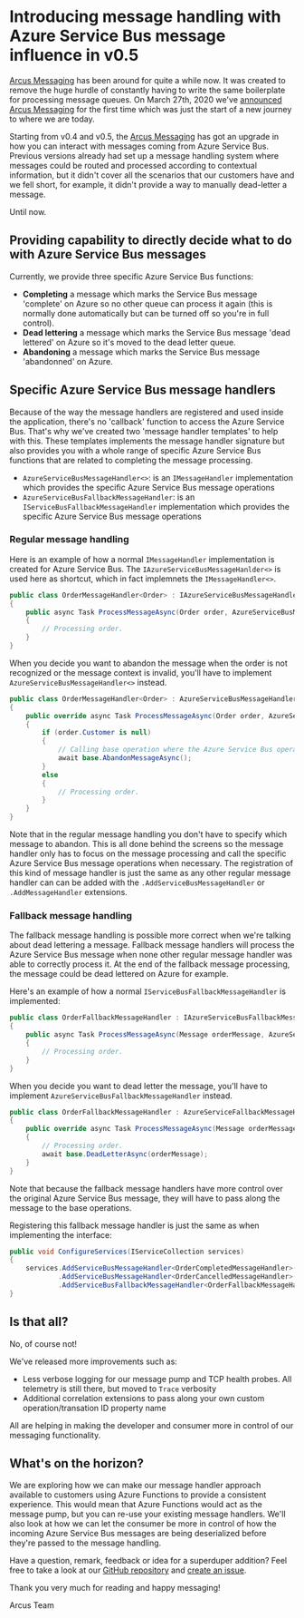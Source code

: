 # Introducing message handling with Azure Service Bus message influence in v0.5

[Arcus Messaging](https://messaging.arcus-azure.net/) has been around for quite a while now. It was created to remove the huge hurdle of constantly having to write the same boilerplate for processing message queues. 
On March 27th, 2020 we've [announced Arcus Messaging](https://www.codit.eu/blog/announcing-arcus-messaging-background-jobs/) for the first time which was just the start of a new journey to where we are today.

Starting from v0.4 and v0.5, the [Arcus Messaging](https://github.com/arcus-azure/arcus.messaging) has got an upgrade in how you can interact with messages coming from Azure Service Bus.
Previous versions already had set up a message handling system where messages could be routed and processed according to contextual information, but it didn't cover all the scenarios that our customers have and we fell short, for example, it didn't provide a way to manually dead-letter a message.

Until now.

## Providing capability to directly decide what to do with Azure Service Bus messages

Currently, we provide three specific Azure Service Bus functions:
- **Completing** a message which marks the Service Bus message 'complete' on Azure so no other queue can process it again (this is normally done automatically but can be turned off so you're in full control).
- **Dead lettering** a message which marks the Service Bus message 'dead lettered' on Azure so it's moved to the dead letter queue.
- **Abandoning** a message which marks the Service Bus message 'abandonned' on Azure.

## Specific Azure Service Bus message handlers

Because of the way the message handlers are registered and used inside the application, there's no 'callback' function to access the Azure Service Bus.
That's why we've created two 'message handler templates' to help with this. These templates implements the message handler signature but also provides you with a whole range of specific Azure Service Bus functions that are related to completing the message processing.

- `AzureServiceBusMessageHandler<>`: is an `IMessageHandler` implementation which provides the specific Azure Service Bus message operations
- `AzureServiceBusFallbackMessageHandler`: is an `IServiceBusFallbackMessageHandler` implementation which provides the specific Azure Service Bus message operations

### Regular message handling

Here is an example of how a normal `IMessageHandler` implementation is created for Azure Service Bus.
The `IAzureServiceBusMessageHanlder<>` is used here as shortcut, which in fact implemnets the `IMessageHandler<>`.

```csharp
public class OrderMessageHandler<Order> : IAzureServiceBusMessageHandler<Order>
{
    public async Task ProcessMessageAsync(Order order, AzureServiceBusMessageContext context, ...)
    {
        // Processing order.
    }
}
```

When you decide you want to abandon the message when the order is not recognized or the message context is invalid, you'll have to implement `AzureServiceBusMessageHandler<>` instead.

```csharp
public class OrderMessageHandler<Order> : AzureServiceBusMessageHandler<Order>
{
    public override async Task ProcessMessageAsync(Order order, AzureServiceBusMessageContext context, ...)
    {
        if (order.Customer is null)
        {
            // Calling base operation where the Azure Service Bus operations are located.
            await base.AbandonMessageAsync();
        }
        else
        {
            // Processing order.
        }
    }
}
```

Note that in the regular message handling you don't have to specify which message to abandon. This is all done behind the screens so the message handler only has to focus on the message processing and call the specific Azure Service Bus message operations when necessary.
The registration of this kind of message handler is just the same as any other regular message handler can can be added with the `.AddServiceBusMessageHandler` or `.AddMessageHandler` extensions.

### Fallback message handling

The fallback message handling is possible more correct when we're talking about dead lettering a message. Fallback message handlers will process the Azure Service Bus message when none other regular message handler was able to correctly process it.
At the end of the fallback message processing, the message could be dead lettered on Azure for example.

Here's an example of how a normal `IServiceBusFallbackMessageHandler` is implemented:

```csharp
public class OrderFallbackMessageHandler : IAzureServiceBusFallbackMessageHandler
{
    public async Task ProcessMessageAsync(Message orderMessage, AzureServiceBusMessageContext context, ...)
    {
        // Processing order.
    }
}
```

When you decide you want to dead letter the message, you'll have to implement  `AzureServiceBusFallbackMessageHandler` instead.

```csharp
public class OrderFallbackMessageHandler : AzureServiceFallbackMessageHandler
{
    public override async Task ProcessMessageAsync(Message orderMessage, AzureServiceBusMessageContext context, ...)
    {
        // Processing order.
        await base.DeadLetterAsync(orderMessage);
    }
}
```

Note that because the fallback message handlers have more control over the original Azure Service Bus message, they will have to pass along the message to the base operations.

Registering this fallback message handler is just the same as when implementing the interface:

```csharp
public void ConfigureServices(IServiceCollection services)
{
    services.AddServiceBusMessageHandler<OrderCompletedMessageHandler>()
            .AddServiceBusMessageHandler<OrderCancelledMessageHandler>()
            .AddServiceBusFallbackMessageHandler<OrderFallbackMessageHandler>();
}
```

## Is that all?

No, of course not!

We've released more improvements such as:
- Less verbose logging for our message pump and TCP health probes. All telemetry is still there, but moved to `Trace` verbosity
- Additional correlation extensions to pass along your own custom operation/transation ID property name

All are helping in making the developer and consumer more in control of our messaging functionality.

## What's on the horizon?

We are exploring how we can make our message handler approach available to customers using Azure Functions to provide a consistent experience. This would mean that Azure Functions would act as the message pump, but you can re-use your existing message handlers.
We'll also look at how we can let the consumer be more in control of how the incoming Azure Service Bus messages are being deserialized before they're passed to the message handling.

Have a question, remark, feedback or idea for a superduper addition?
Feel free to take a look at our [GitHub repository](https://github.com/arcus-azure/arcus.messaging) and [create an issue](https://github.com/arcus-azure/arcus/issues/new/choose).

Thank you very much for reading and happy messaging!

Arcus Team
